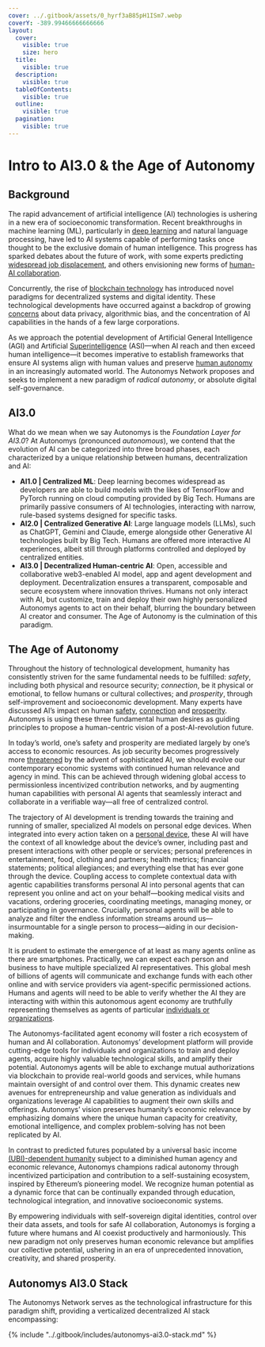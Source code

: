 ```yaml
---
cover: ../.gitbook/assets/0_hyrf3aB85pH1ISm7.webp
coverY: -389.99466666666666
layout:
  cover:
    visible: true
    size: hero
  title:
    visible: true
  description:
    visible: true
  tableOfContents:
    visible: true
  outline:
    visible: true
  pagination:
    visible: true
---
```


# Intro to AI3.0 & the Age of Autonomy

## Background

The rapid advancement of artificial intelligence (AI) technologies is ushering in a new era of socioeconomic transformation. Recent breakthroughs in machine learning (ML), particularly in [deep learning](https://www.dx.doi.org/10.1038/nature14539) and natural language processing, have led to AI systems capable of performing tasks once thought to be the exclusive domain of human intelligence. This progress has sparked debates about the future of work, with some experts predicting [widespread job displacement](https://www.doi.org/10.1016/j.techfore.2016.08.019), and others envisioning new forms of [human-AI collaboration](https://books.google.co.uk/books/about/The_Second_Machine_Age_Work_Progress_and.html).

Concurrently, the rise of [blockchain technology](https://doi.org/10.1109/BigDataCongress.2017.85) has introduced novel paradigms for decentralized systems and digital identity. These technological developments have occurred against a backdrop of growing [concerns](https://books.google.co.uk/books/about/Weapons_of_Math_Destruction.html) about data privacy, algorithmic bias, and the concentration of AI capabilities in the hands of a few large corporations.

As we approach the potential development of Artificial General Intelligence (AGI) and Artificial [Superintelligence](https://books.google.co.uk/books/about/Superintelligence.html) (ASI)—when AI reach and then exceed human intelligence—it becomes imperative to establish frameworks that ensure AI systems align with human values and preserve [human autonomy](https://books.google.co.uk/books/about/Human_Compatible.html) in an increasingly automated world. The Autonomys Network proposes and seeks to implement a new paradigm of _radical autonomy_, or absolute digital self-governance.

## **AI3.0**

What do we mean when we say Autonomys is the _Foundation Layer for AI3.0_? At Autonomys (pronounced _autonomous_), we contend that the evolution of AI can be categorized into three broad phases, each characterized by a unique relationship between humans, decentralization and AI:

* **AI1.0 | Centralized ML**: Deep learning becomes widespread as developers are able to build models with the likes of TensorFlow and PyTorch running on cloud computing provided by Big Tech. Humans are primarily passive consumers of AI technologies, interacting with narrow, rule-based systems designed for specific tasks.
* **AI2.0 | Centralized Generative AI**: Large language models (LLMs), such as ChatGPT, Gemini and Claude, emerge alongside other Generative AI technologies built by Big Tech. Humans are offered more interactive AI experiences, albeit still through platforms controlled and deployed by centralized entities.
* **AI3.0 | Decentralized Human-centric AI**: Open, accessible and collaborative web3-enabled AI model, app and agent development and deployment. Decentralization ensures a transparent, composable and secure ecosystem where innovation thrives. Humans not only interact with AI, but customize, train and deploy their own highly personalized Autonomys agents to act on their behalf, blurring the boundary between AI creator and consumer. The Age of Autonomy is the culmination of this paradigm.

## The Age of Autonomy <a href="#id-073f" id="id-073f"></a>

Throughout the history of technological development, humanity has consistently striven for the same fundamental needs to be fulfilled: _safety_, including both physical and resource security; _connection_, be it physical or emotional, to fellow humans or cultural collectives; and _prosperity_, through self-improvement and socioeconomic development. Many experts have discussed AI’s impact on human [safety](https://books.google.co.uk/books?id=8vm0DwAAQBAJ\&dq=), [connection](https://danielmiessler.com/p/ai-predictable-path-7-components-2024) and [prosperity](https://books.google.co.uk/books?id=PMBUAgAAQBAJ). Autonomys is using these three fundamental human desires as guiding principles to propose a human-centric vision of a post-AI-revolution future.

In today’s world, one’s safety and prosperity are mediated largely by one’s access to economic resources. As job security becomes progressively more [threatened](https://doi.org/10.1016/j.techfore.2016.08.019) by the advent of sophisticated AI, we should evolve our contemporary economic systems with continued human relevance and agency in mind. This can be achieved through widening global access to permissionless incentivized contribution networks, and by augmenting human capabilities with personal AI agents that seamlessly interact and collaborate in a verifiable way—all free of centralized control.

The trajectory of AI development is trending towards the training and running of smaller, specialized AI models on personal edge devices. When integrated into every action taken on a [personal device](https://www.apple.com/apple-intelligence/), these AI will have the context of all knowledge about the device’s owner, including past and present interactions with other people or services; personal preferences in entertainment, food, clothing and partners; health metrics; financial statements; political allegiances; and everything else that has ever gone through the device. Coupling access to complete contextual data with agentic capabilities transforms personal AI into personal agents that can represent you online and act on your behalf—booking medical visits and vacations, ordering groceries, coordinating meetings, managing money, or participating in governance. Crucially, personal agents will be able to analyze and filter the endless information streams around us—insurmountable for a single person to process—aiding in our decision-making.

It is prudent to estimate the emergence of at least as many agents online as there are smartphones. Practically, we can expect each person and business to have multiple specialized AI representatives. This global mesh of billions of agents will communicate and exchange funds with each other online and with service providers via agent-specific permissioned actions. Humans and agents will need to be able to verify whether the AI they are interacting with within this autonomous agent economy are truthfully representing themselves as agents of particular [individuals or organizations](https://academy.autonomys.xyz/autonomys-solutions/autoid).

The Autonomys-facilitated agent economy will foster a rich ecosystem of human and AI collaboration. Autonomys’ development platform will provide cutting-edge tools for individuals and organizations to train and deploy agents, acquire highly valuable technological skills, and amplify their potential. Autonomys agents will be able to exchange mutual authorizations via blockchain to provide real-world goods and services, while humans maintain oversight of and control over them. This dynamic creates new avenues for entrepreneurship and value generation as individuals and organizations leverage AI capabilities to augment their own skills and offerings. Autonomys’ vision preserves humanity’s economic relevance by emphasizing domains where the unique human capacity for creativity, emotional intelligence, and complex problem-solving has not been replicated by AI.

In contrast to predicted futures populated by a universal basic income [(UBI)-dependent humanity](https://moores.samaltman.com/) subject to a diminished human agency and economic relevance, Autonomys champions radical autonomy through incentivized participation and contribution to a self-sustaining ecosystem, inspired by Ethereum’s pioneering model. We recognize human potential as a dynamic force that can be continually expanded through education, technological integration, and innovative socioeconomic systems.

By empowering individuals with self-sovereign digital identities, control over their data assets, and tools for safe AI collaboration, Autonomys is forging a future where humans and AI coexist productively and harmoniously. This new paradigm not only preserves human economic relevance but amplifies our collective potential, ushering in an era of unprecedented innovation, creativity, and shared prosperity.

## Autonomys AI3.0 Stack

The Autonomys Network serves as the technological infrastructure for this paradigm shift, providing a verticalized decentralized AI stack encompassing:

{% include "../.gitbook/includes/autonomys-ai3.0-stack.md" %}
